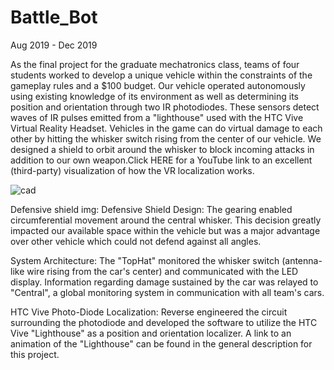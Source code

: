 # Battle_Bot

Aug 2019 - Dec 2019

As the final project for the graduate mechatronics class, teams of four students worked to develop a unique vehicle within the constraints of the gameplay rules and a $100 budget. Our vehicle operated autonomously using existing knowledge of its environment as well as determining its position and orientation through two IR photodiodes. These sensors detect waves of IR pulses emitted from a "lighthouse" used with the HTC Vive Virtual Reality Headset. Vehicles in the game can do virtual damage to each other by hitting the whisker switch rising from the center of our vehicle. We designed a shield to orbit around the whisker to block incoming attacks in addition to our own weapon.Click HERE for a YouTube link to an excellent (third-party) visualization of how the VR localization works.

![cad](https://github.com/Zfish617/Battle_Bot/blob/main/CAD.jpg)

Defensive shield img: Defensive Shield Design: The gearing enabled circumferential movement around the central whisker. This decision greatly impacted our available space within the vehicle but was a major advantage over other vehicle which could not defend against all angles.

System Architecture: The "TopHat" monitored the whisker switch (antenna-like wire rising from the car's center) and communicated with the LED display. Information regarding damage sustained by the car was relayed to "Central", a global monitoring system in communication with all team's cars.

HTC Vive Photo-Diode Localization: Reverse engineered the circuit surrounding the photodiode and developed the software to utilize the HTC Vive "Lighthouse" as a position and orientation localizer. A link to an animation of the "Lighthouse" can be found in the general description for this project.
